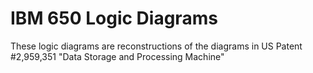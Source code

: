 # IBM 650 Logic Diagrams

These logic diagrams are reconstructions of the diagrams in US Patent #2,959,351 "Data Storage and Processing Machine"